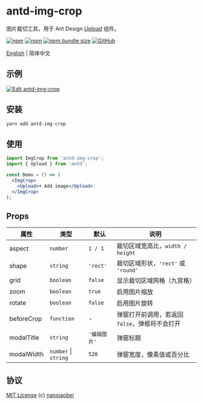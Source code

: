 # antd-img-crop

图片裁切工具，用于 Ant Design [Upload](https://ant.design/components/upload-cn/) 组件。

[![npm](https://img.shields.io/npm/v/antd-img-crop.svg?style=flat-square)](https://www.npmjs.com/package/antd-img-crop)
[![npm](https://img.shields.io/npm/dt/antd-img-crop?style=flat-square)](https://www.npmtrends.com/antd-img-crop)
[![npm bundle size](https://img.shields.io/bundlephobia/minzip/antd-img-crop?style=flat-square)](https://bundlephobia.com/result?p=antd-img-crop)
[![GitHub](https://img.shields.io/github/license/nanxiaobei/antd-img-crop?style=flat-square)](https://github.com/nanxiaobei/antd-img-crop/blob/master/LICENSE)

[English](./README.md) | 简体中文

## 示例

[![Edit antd-img-crop](https://codesandbox.io/static/img/play-codesandbox.svg)](https://codesandbox.io/s/antd-img-crop-4qoom5p9x4?fontsize=14)

## 安装

```sh
yarn add antd-img-crop
```

## 使用

```jsx harmony
import ImgCrop from 'antd-img-crop';
import { Upload } from 'antd';

const Demo = () => (
  <ImgCrop>
    <Upload>+ Add image</Upload>
  </ImgCrop>
);
```

## Props

| 属性       | 类型                 | 默认         | 说明                                           |
| ---------- | -------------------- | ------------ | ---------------------------------------------- |
| aspect     | `number`             | `1 / 1`      | 裁切区域宽高比，`width / height`               |
| shape      | `string`             | `'rect'`     | 裁切区域形状，`'rect'` 或 `'round'`            |
| grid       | `boolean`            | `false`      | 显示裁切区域网格（九宫格）                     |
| zoom       | `boolean`            | `true`       | 启用图片缩放                                   |
| rotate     | `boolean`            | `false`      | 启用图片旋转                                   |
| beforeCrop | `function`           | -            | 弹窗打开前调用，若返回 `false`，弹框将不会打开 |
| modalTitle | `string`             | `'编辑图片'` | 弹窗标题                                       |
| modalWidth | `number` \| `string` | `520`        | 弹窗宽度，像素值或百分比                       |

## 协议

[MIT License](https://github.com/nanxiaobei/antd-img-crop/blob/master/LICENSE) (c) [nanxiaobei](https://mrlee.me/)
